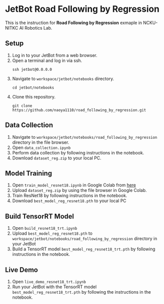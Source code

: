 # JetBot Road Following by Regression

This is the instruction for **Road Following by Regression** exmaple in NCKU-NITKC AI Robotics Lab. 


## Setup
1. Log in to your JetBot from a web browser.
1. Open a terminal and log in via ssh.
    ```
    ssh jetbot@0.0.0.0
    ```
1.  Navigate to `workspace/jetbot/notebooks` directory.
    ```
    cd jetbot/notebooks
    ```
1. Clone this repository.
    ```
    git clone https://github.com/naoya1110/road_following_by_regression.git
    ```

## Data Collection
1. Navigate to `workspace/jetbot/notebooks/road_following_by_regression` directory in the file browser.
1. Open `data_collection.ipynb`
1. Perform data collection by following instructions in the notebook.
1. Download `dataset_reg.zip` to your local PC.

## Model Training
1. Open `train_model_resnet18.ipynb` in Google Colab from [here](https://colab.research.google.com/github/naoya1110/road_following_by_regression/blob/main/train_model_resnet18.ipynb)
1. Upload `dataset_reg.zip` by using the file browser in Google Colab.
1. Train ResNet18 by following instructions in the notebook.
1. Download `best_model_reg_resnet18.pth` to your local PC

## Build TensorRT Model
1. Open `build_resnet18_trt.ipynb`
1. Upload `best_model_reg_resnet18.pth` to `workspace/jetbot/notebooks/road_following_by_regression` directory in your JetBot
1. Build a TensorRT model `best_model_reg_resnet18_trt.pth` by following instructions in the notebook.

## Live Demo
1. Open `live_demo_resnet18_trt.ipynb`
1. Run your JetBot with the TensorRT model `best_model_reg_resnet18_trt.pth` by following the instructions in the notebook.

